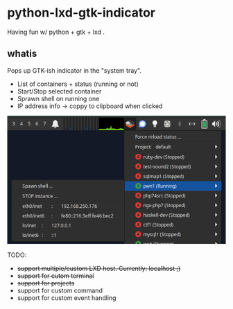 # python-lxd-gtk-indicator
Having fun w/ python + gtk + lxd .


## whatis 

Pops up GTK-ish indicator in the "system tray". 
* List of containers + status (running or not)
* Start/Stop selected container
* Sprawn shell on running one
* IP address info -> coppy to clipboard when clicked


![Alt text](screens/demo1.png "Demo screenshot")


TODO:
* ~~support multiple/custom LXD host. Currently: localhost ;)~~
* ~~support for cutom terminal~~
* ~~support for projects~~
* support for custom command
* support for custom event handling 
